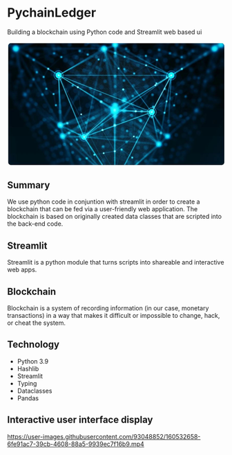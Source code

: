 # PychainLedger
Building a blockchain using Python code and Streamlit web based ui

![blockchain](https://github.com/jtraboulsi/PychainLedger/blob/main/Images/blockchain_image.JPG)

## Summary
We use python code in conjuntion with streamlit in order to create a blockchain that can be fed via a user-friendly web application. The blockchain is based on originally created data classes that are scripted into the back-end code.

## Streamlit
Streamlit is a python module that turns scripts into shareable and interactive web apps.

## Blockchain
Blockchain is a system of recording information (in our case, monetary transactions) in a way that makes it difficult or impossible to change, hack, or cheat the system.

## Technology
- Python 3.9     
- Hashlib
- Streamlit     
- Typing
- Dataclasses   
- Pandas

## Interactive user interface display

https://user-images.githubusercontent.com/93048852/160532658-6fe91ac7-39cb-4608-88a5-9939ec7f16b9.mp4








